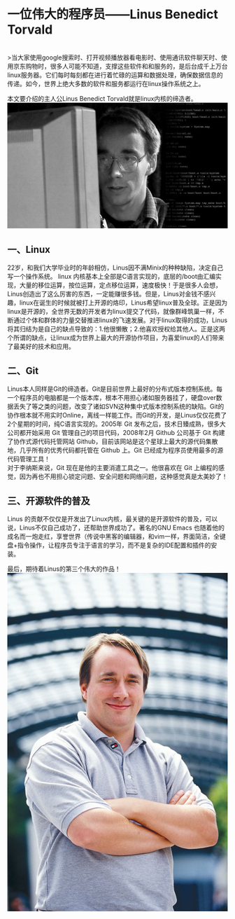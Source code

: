 # 一位伟大的程序员——Linus Benedict Torvald
<br/>
>当大家使用google搜索时、打开视频播放器看电影时、使用通讯软件聊天时、使用京东购物时，很多人可能不知道，支撑这些软件和和服务的，是后台成千上万台linux服务器。它们每时每刻都在进行着忙碌的运算和数据处理，确保数据信息的传递。如今，世界上绝大多数的软件和服务都运行在linux操作系统之上。

本文要介绍的主人公Linus Benedict Torvald就是linux内核的缔造者。
![](images\lab03\1.jpg)

## 一、Linux
22岁，和我们大学毕业时的年龄相仿，Linus因不满Minix的种种缺陷，决定自己写一个操作系统。 linux 内核基本上全部是C语言实现的，底层的/boot由汇编实现，大量的移位运算，按位运算，定点移位运算，速度极快！于是很多人会想，Linus创造出了这么厉害的东西，一定能赚很多钱。但是，Linus对金钱不感兴趣，linux在诞生的时候就被打上开源的烙印，Linus希望linux普及全球。正是因为linux是开源的，全世界无数的开发者为linux提交了代码，就像群峰筑巢一样，不断通过个体和群体的力量交替推进linux的飞速发展。对于linux取得的成功，Linus将其归结为是自己的缺点导致的：1.他很懒散；2.他喜欢授权给其他人。正是这两个所谓的缺点，让linux成为世界上最大的开源协作项目，为喜爱linux的人们带来了最美好的技术和应用。

## 二、Git
Linus本人同样是Git的缔造者。Git是目前世界上最好的分布式版本控制系统。每一个程序员的电脑都是一个版本库，根本不用担心诸如服务器挂了，硬盘over数据丢失了等之类的问题，改变了诸如SVN这种集中式版本控制系统的缺陷。Git的协作根本就不用实时Online，离线一样能工作。而Git的开发，是Linus仅仅花费了2个星期的时间，纯C语言实现的。2005年 Git 发布之后，技术日臻成熟，很多大公司都开始采用 Git 管理自己的项目代码，2008年2月 Github 公司基于 Git 构建了协作式源代码托管网站 Github，目前该网站是这个星球上最大的源代码集散地，几乎所有的优秀代码都托管在 Github 上。Git 已经成为程序员使用最多的源代码管理工具！
<br/>对于李纳斯来说，Git 现在是他的主要消遣工具之一。他很喜欢在 Git 上编程的感觉，因为再也不用担心锁定问题、安全问题和网络问题，这种感觉真是太美妙了！

## 三、开源软件的普及
Linus 的贡献不仅仅是开发出了Linux内核，最关键的是开源软件的普及，可以说，Linus不仅自己成功了，还帮助世界成功了。著名的GNU Emacs 也随着他的成名而一炮走红，享誉世界（传说中黑客的编辑器，和vim一样，界面简洁，全键盘+指令操作，让程序员专注于语言的学习，而不是复杂的IDE配置和插件的安装。

最后，期待着Linus的第三个伟大的作品！
![](images\lab03\2.jpg)

